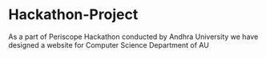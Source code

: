 # Hackathon-Project
As a part of Periscope Hackathon conducted by Andhra University we have designed a website for Computer Science Department of AU
